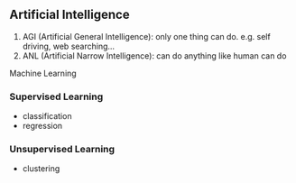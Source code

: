 ## Artificial Intelligence

1. AGI (Artificial General Intelligence): only one thing can do. e.g. self driving, web searching...
2. ANL (Artificial Narrow Intelligence): can do anything like human can do

Machine Learning

### Supervised Learning
- classification
- regression

### Unsupervised Learning
- clustering
